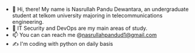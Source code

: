 - 👋 Hi, there! My name is Nasrullah Pandu Dewantara, an undergraduate student at telkom university majoring in telecommunications engineering.  
- 👀 IT Security and DevOps are my main areas of study.  
- 📫 You can can reach me @nasrullahpandud1@gmail.com 
- :writing_hand: I'm coding with python on daily basis

<!---
pandudw/pandudw is a ✨ special ✨ repository because its `README.md` (this file) appears on your GitHub profile.
You can click the Preview link to take a look at your changes.
--->
